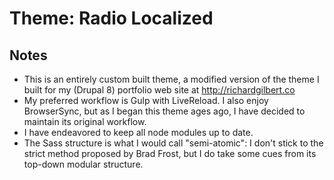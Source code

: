 # Theme: Radio Localized

## Notes

  * This is an entirely custom built theme, a modified
    version of the theme I built for my (Drupal 8) portfolio
    web site at http://richardgilbert.co
  * My preferred workflow is Gulp with LiveReload.  I also enjoy
    BrowserSync, but as I began this theme ages ago, I have decided to maintain
    its original workflow.
  * I have endeavored to keep all node modules up to date.
  * The Sass structure is what I would call "semi-atomic": I don't stick to the
    strict method proposed by Brad Frost, but I do take some cues from its top-down
    modular structure.
